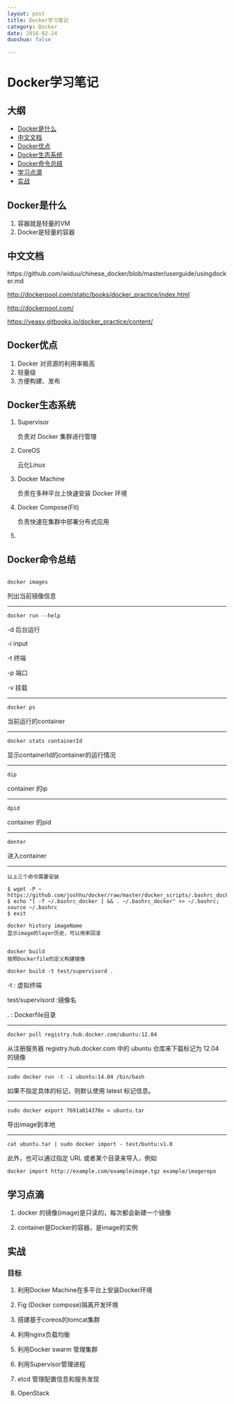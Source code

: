 ```yaml
---
layout: post
title: Docker学习笔记
category: Docker
date: 2016-02-24
duoshuo: false

---
```


# Docker学习笔记

## 大纲

* [Docker是什么](#c1)
* [中文文档](#c2)
* [Docker优点](#c3)
* [Docker生态系统](#c4)
* [Docker命令总结](#c5)
* [学习点滴](#c6)
* [实战](#c7)

<!-- more -->

<h2 id="c1">Docker是什么</h2>

1. 容器就是轻量的VM
2. Docker是轻量的容器



<h2 id="c2">中文文档</h2>
https://github.com/widuu/chinese_docker/blob/master/userguide/usingdocker.md

http://dockerpool.com/static/books/docker_practice/index.html

http://dockerpool.com/

https://yeasy.gitbooks.io/docker_practice/content/


<h2 id='c3'>Docker优点</h2>

1. Docker 对资源的利用率极高
2. 轻量级
3. 方便构建、发布

<h2 id='c4'>Docker生态系统</h2>

1. Supervisor

   负责对 Docker 集群进行管理
   	
2. CoreOS

	云化Linux

3. Docker Machine

	负责在多种平台上快速安装 Docker 环境

4. Docker Compose(Fit)

	负责快速在集群中部署分布式应用

5. 

<h2 id="c5">Docker命令总结</h2>


```

docker images

```

列出当前镜像信息

---

```
docker run --help

```

-d 后台运行

-i input

-t 终端

-p 端口

-v 挂载

---

```
docker ps
```
当前运行的container

---

```
docker stats containerId
```
显示containerId的container的运行情况

---

```
dip
```
container 的ip

---

```
dpid
```
container 的pid

---

```
denter
```
进入container

---

```
以上三个命令需要安装

$ wget -P ~ https://github.com/joshhu/docker/raw/master/docker_scripts/.bashrc_docker;
$ echo "[ -f ~/.bashrc_docker ] && . ~/.bashrc_docker" >> ~/.bashrc; source ~/.bashrc
$ exit

```
```
docker history imageName
显示image的layer历史，可以用来回滚
```
	  

```

docker build
按照Dockerfile的定义构建镜像

docker build -t test/supervisord .

```
-t : 虚拟终端

test/supervisord :镜像名

. : Dockerfile目录   

---
```
docker pull registry.hub.docker.com/ubuntu:12.04

```
从注册服务器 registry.hub.docker.com 中的 ubuntu 仓库来下载标记为 12.04 的镜像

---
	
```
sudo docker run -t -i ubuntu:14.04 /bin/bash
```

如果不指定具体的标记，则默认使用 latest 标记信息。

---

```
sudo docker export 7691a814370e > ubuntu.tar
```
导出image到本地

---
```
cat ubuntu.tar | sudo docker import - test/buntu:v1.0
```

此外，也可以通过指定 URL 或者某个目录来导入，例如


```
docker import http://example.com/exampleimage.tgz example/imagerepo

```
    


<h2 id='c6'>学习点滴</h2>

1. docker 的镜像(image)是只读的，每次都会新建一个镜像

2. container是Docker的容器，是image的实例

<h2 id='c7'>实战</h2>

### 目标

1. 利用Docker Machine在多平台上安装Docker环境

2. Fig (Docker compose)隔离开发环境

3. 搭建基于coreos的tomcat集群

4. 利用nginx负载均衡

5. 利用Docker swarm 管理集群

6. 利用Supervisor管理进程

7. etcd 管理配置信息和服务发现

8. OpenStack


